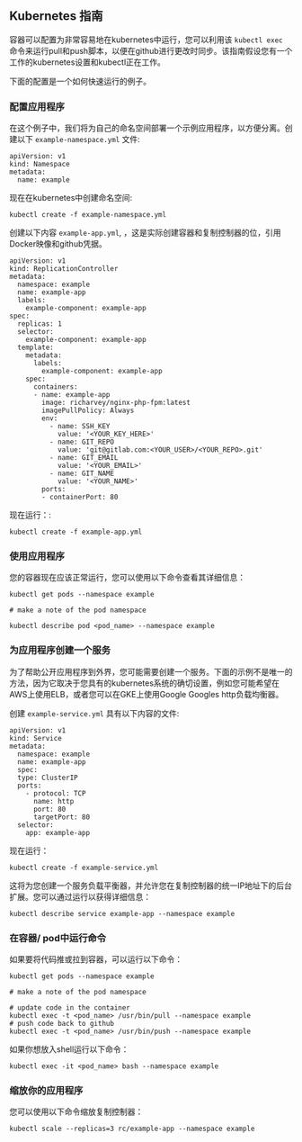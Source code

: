 ## Kubernetes 指南
容器可以配置为非常容易地在kubernetes中运行，您可以利用该 ```kubectl exec``` 命令来运行pull和push脚本，以便在github进行更改时同步。该指南假设您有一个工作的kubernetes设置和kubectl正在工作。

下面的配置是一个如何快速运行的例子。

### 配置应用程序

在这个例子中，我们将为自己的命名空间部署一个示例应用程序，以方便分离。创建以下 ```example-namespace.yml``` 文件:

```
apiVersion: v1
kind: Namespace
metadata:
  name: example
```

现在在kubernetes中创建命名空间:

```
kubectl create -f example-namespace.yml
```

创建以下内容 ```example-app.yml```, ，这是实际创建容器和复制控制器的位，引用Docker映像和github凭据。

```
apiVersion: v1
kind: ReplicationController
metadata:
  namespace: example
  name: example-app
  labels:
    example-component: example-app
spec:
  replicas: 1
  selector:
    example-component: example-app
  template:
    metadata:
      labels:
        example-component: example-app
    spec:
      containers:
      - name: example-app
        image: richarvey/nginx-php-fpm:latest
        imagePullPolicy: Always
        env:
          - name: SSH_KEY
            value: '<YOUR_KEY_HERE>'
          - name: GIT_REPO
            value: 'git@gitlab.com:<YOUR_USER>/<YOUR_REPO>.git'
          - name: GIT_EMAIL
            value: '<YOUR_EMAIL>'
          - name: GIT_NAME
            value: '<YOUR_NAME>'
        ports:
        - containerPort: 80
```
现在运行：:

```
kubectl create -f example-app.yml
```

### 使用应用程序

您的容器现在应该正常运行，您可以使用以下命令查看其详细信息：

```
kubectl get pods --namespace example

# make a note of the pod namespace

kubectl describe pod <pod_name> --namespace example
```

### 为应用程序创建一个服务

为了帮助公开应用程序到外界，您可能需要创建一个服务。下面的示例不是唯一的方法，因为它取决于您具有的kubernetes系统的确切设置，例如您可能希望在AWS上使用ELB，或者您可以在GKE上使用Google Googles http负载均衡器。

创建 ```example-service.yml``` 具有以下内容的文件:

```
apiVersion: v1
kind: Service
metadata:
  namespace: example
  name: example-app
  spec:
  type: ClusterIP
  ports:
    - protocol: TCP
      name: http
      port: 80
      targetPort: 80
  selector:
    app: example-app
```
现在运行：
```
kubectl create -f example-service.yml
```
这将为您创建一个服务负载平衡器，并允许您在复制控制器的统一IP地址下的后台扩展。您可以通过运行以获得详细信息：


```
kubectl describe service example-app --namespace example
```
### 在容器/ pod中运行命令
如果要将代码推或拉到容器，可以运行以下命令：
```
kubectl get pods --namespace example

# make a note of the pod namespace

# update code in the container
kubectl exec -t <pod_name> /usr/bin/pull --namespace example
# push code back to github
kubectl exec -t <pod_name> /usr/bin/push --namespace example
```
如果你想放入shell运行以下命令：
```
kubectl exec -it <pod_name> bash --namespace example
```

### 缩放你的应用程序
您可以使用以下命令缩放复制控制器：
```
kubectl scale --replicas=3 rc/example-app --namespace example
```
